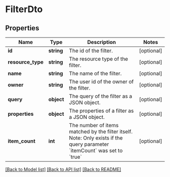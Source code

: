 # FilterDto

## Properties
Name | Type | Description | Notes
------------ | ------------- | ------------- | -------------
**id** | **string** | The id of the filter. | [optional] 
**resource_type** | **string** | The resource type of the filter. | [optional] 
**name** | **string** | The name of the filter. | [optional] 
**owner** | **string** | The user id of the owner of the filter. | [optional] 
**query** | **object** | The query of the filter as a JSON object. | [optional] 
**properties** | **object** | The properties of a filter as a JSON object. | [optional] 
**item_count** | **int** | The number of items matched by the filter itself. Note: Only exists if the query parameter &#x60;itemCount&#x60; was set to &#x60;true&#x60; | [optional] 

[[Back to Model list]](../../README.md#documentation-for-models) [[Back to API list]](../../README.md#documentation-for-api-endpoints) [[Back to README]](../../README.md)

